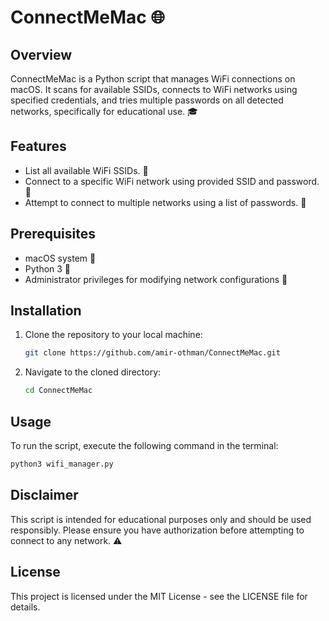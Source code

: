 # ConnectMeMac 🌐

## Overview
ConnectMeMac is a Python script that manages WiFi connections on macOS. It scans for available SSIDs, connects to WiFi networks using specified credentials, and tries multiple passwords on all detected networks, specifically for educational use. 🎓

## Features
- List all available WiFi SSIDs. 📶
- Connect to a specific WiFi network using provided SSID and password. 🔑
- Attempt to connect to multiple networks using a list of passwords. 🔐

## Prerequisites
- macOS system 🍏
- Python 3 🐍
- Administrator privileges for modifying network configurations 🔧

## Installation
1. Clone the repository to your local machine:
   ```bash
   git clone https://github.com/amir-othman/ConnectMeMac.git
   ```
2. Navigate to the cloned directory:
   ```bash
   cd ConnectMeMac
   ```

## Usage
To run the script, execute the following command in the terminal:
```bash
python3 wifi_manager.py
```

## Disclaimer
This script is intended for educational purposes only and should be used responsibly. Please ensure you have authorization before attempting to connect to any network. ⚠️

## License
This project is licensed under the MIT License - see the LICENSE file for details.
